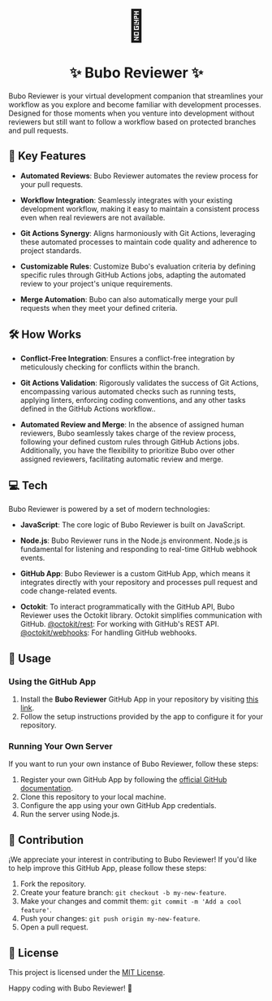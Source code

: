<h1 style="font-size:60px;" align="center">🦉</h1>
<h1 align="center">✨ Bubo Reviewer ✨</h1>
Bubo Reviewer is your virtual development companion that streamlines your workflow as you explore and become familiar with development processes. Designed for those moments when you venture into development without reviewers but still want to follow a workflow based on protected branches and pull requests.

## 🌟 Key Features

- **Automated Reviews**: Bubo Reviewer automates the review process for your pull requests.

- **Workflow Integration**: Seamlessly integrates with your existing development workflow, making it easy to maintain a consistent process even when real reviewers are not available.

- **Git Actions Synergy**: Aligns harmoniously with Git Actions, leveraging these automated processes to maintain code quality and adherence to project standards.

- **Customizable Rules**: Customize Bubo's evaluation criteria by defining specific rules through GitHub Actions jobs, adapting the automated review to your project's unique requirements.

- **Merge Automation**: Bubo can also automatically merge your pull requests when they meet your defined criteria.

## 🛠️ How Works

- **Conflict-Free Integration**: Ensures a conflict-free integration by meticulously checking for conflicts within the branch.

- **Git Actions Validation**: Rigorously validates the success of Git Actions, encompassing various automated checks such as running tests, applying linters, enforcing coding conventions, and any other tasks defined in the GitHub Actions workflow..

- **Automated Review and Merge**: In the absence of assigned human reviewers, Bubo seamlessly takes charge of the review process, following your defined custom rules through GitHub Actions jobs. Additionally, you have the flexibility to prioritize Bubo over other assigned reviewers, facilitating automatic review and merge.

## 💻 Tech

Bubo Reviewer is powered by a set of modern technologies:

- **JavaScript**: The core logic of Bubo Reviewer is built on JavaScript.

- **Node.js**: Bubo Reviewer runs in the Node.js environment. Node.js is fundamental for listening and responding to real-time GitHub webhook events.

- **GitHub App**: Bubo Reviewer is a custom GitHub App, which means it integrates directly with your repository and processes pull request and code change-related events.

- **Octokit**: To interact programmatically with the GitHub API, Bubo Reviewer uses the Octokit library. Octokit simplifies communication with GitHub.
  [@octokit/rest](https://octokit.github.io/rest.js/): For working with GitHub's REST API.
  [@octokit/webhooks](https://github.com/octokit/webhooks.js): For handling GitHub webhooks.

## 🚀 Usage

### Using the GitHub App

1. Install the **Bubo Reviewer** GitHub App in your repository by visiting [this link](https://github.com/apps/bubo-reviewer).
2. Follow the setup instructions provided by the app to configure it for your repository.

### Running Your Own Server

If you want to run your own instance of Bubo Reviewer, follow these steps:

1. Register your own GitHub App by following the [official GitHub documentation](https://docs.github.com/en/apps/creating-github-apps/registering-a-github-app/registering-a-github-app).
2. Clone this repository to your local machine.
3. Configure the app using your own GitHub App credentials.
4. Run the server using Node.js.

## 🤝 Contribution

¡We appreciate your interest in contributing to Bubo Reviewer! If you'd like to help improve this GitHub App, please follow these steps:

1. Fork the repository.
2. Create your feature branch: `git checkout -b my-new-feature`.
3. Make your changes and commit them: `git commit -m 'Add a cool feature'`.
4. Push your changes: `git push origin my-new-feature`.
5. Open a pull request.

## 📄 License

This project is licensed under the [MIT License](LICENSE).

Happy coding with Bubo Reviewer! 🦉
